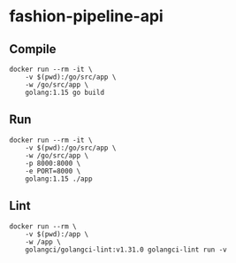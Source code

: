 # fashion-pipeline-api

## Compile
```
docker run --rm -it \
    -v $(pwd):/go/src/app \
    -w /go/src/app \
    golang:1.15 go build
```

## Run
```
docker run --rm -it \
    -v $(pwd):/go/src/app \
    -w /go/src/app \
    -p 8000:8000 \
    -e PORT=8000 \
    golang:1.15 ./app
```

## Lint
```
docker run --rm \
    -v $(pwd):/app \
    -w /app \
    golangci/golangci-lint:v1.31.0 golangci-lint run -v
```
